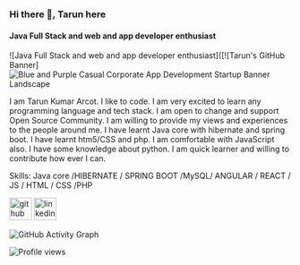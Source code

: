 ### Hi there 👋, Tarun here
#### Java Full Stack and web and app developer enthusiast
![Java Full Stack and web and app developer enthusiast]([![Tarun's GitHub Banner]![Blue and Purple Casual Corporate App Development Startup Banner Landscape](https://user-images.githubusercontent.com/90604026/195963211-61c30142-a7e6-4c83-821c-9f94c58d787f.png)

I am Tarun Kumar Arcot. I like to code. I am very excited to learn any programming language and tech stack. I am open to change and support Open Source Community. I am willing to provide my views and experiences to the people around me. I have learnt Java core with hibernate and spring boot. I have learnt htm5/CSS and php. I am comfortable with JavaScript also. I have some knowledge about python. I am quick learner and willing to contribute how ever I can. 

Skills: Java core /HIBERNATE / SPRING BOOT /MySQL/ ANGULAR / REACT / JS / HTML / CSS /PHP



[<img src='https://cdn.jsdelivr.net/npm/simple-icons@3.0.1/icons/github.svg' alt='github' height='40'>](https://github.com/Tarun-Kumar-Arcot)  [<img src='https://cdn.jsdelivr.net/npm/simple-icons@3.0.1/icons/linkedin.svg' alt='linkedin' height='40'>](https://www.linkedin.com/in/https://www.linkedin.com/in/tarun-kumar-arcot-81b119168//)  

![GitHub Activity Graph](https://activity-graph.herokuapp.com/graph?username=Tarun-Kumar-Arcot)  

![Profile views](https://gpvc.arturio.dev/Tarun-Kumar-Arcot)  
